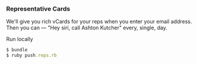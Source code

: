 ### Representative Cards

We'll give you rich vCards for your reps when you enter your email address.
Then you can — "Hey siri, call Ashton Kutcher" every, single, day.

Run locally
```ruby
$ bundle
$ ruby push.reps.rb
```
